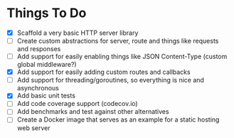 # Things To Do

- [x] Scaffold a very basic HTTP server library  
- [ ] Create custom abstractions for server, route and things like requests and responses  
- [ ] Add support for easily enabling things like JSON Content-Type (custom global middleware?)  
- [x] Add support for easily adding custom routes and callbacks  
- [ ] Add support for threading/goroutines, so everything is nice and asynchronous  
- [x] Add basic unit tests  
- [ ] Add code coverage support (codecov.io)  
- [ ] Add benchmarks and test against other alternatives  
- [ ] Create a Docker image that serves as an example for a static hosting web server  
